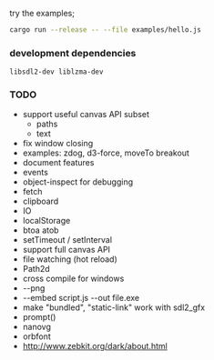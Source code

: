 try the examples;

```bash
cargo run --release -- --file examples/hello.js
```

### development dependencies

`libsdl2-dev liblzma-dev`

### TODO

* support useful canvas API subset
    * paths
    * text
* fix window closing
* examples: zdog, d3-force, moveTo breakout
* document features
* events
* object-inspect for debugging
* fetch
* clipboard
* IO
* localStorage
* btoa atob
* setTimeout / setInterval
* support full canvas API
* file watching (hot reload)
* Path2d
* cross compile for windows
* --png
* --embed script.js --out file.exe
* make "bundled", "static-link" work with sdl2_gfx
* prompt()
* nanovg
* orbfont
* http://www.zebkit.org/dark/about.html
